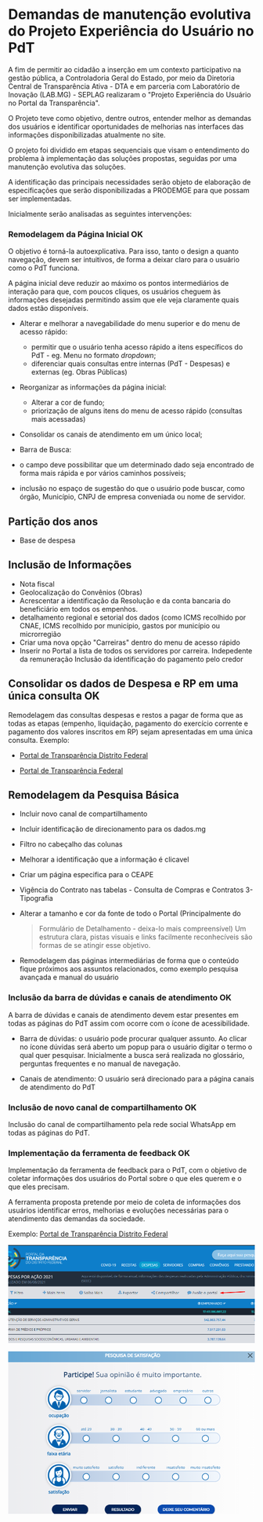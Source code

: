 # Demandas de manutenção evolutiva do Projeto Experiência do Usuário no PdT

A fim de permitir ao cidadão a inserção em um contexto participativo na gestão pública, a Controladoria Geral do Estado, por meio da Diretoria Central de Transparência Ativa - DTA e em parceria com Laboratório de Inovação (LAB.MG) - SEPLAG realizaram o "Projeto Experiência do Usuário no Portal da Transparência".

O Projeto teve como objetivo, dentre outros, entender melhor as demandas dos usuários e identificar oportunidades de melhorias nas interfaces das informações disponibilizadas atualmente no site.

O projeto foi dividido em etapas sequenciais que visam o entendimento do problema à implementação das soluções propostas, seguidas por uma manutenção evolutiva das soluções.

A identificação das principais necessidades serão objeto de elaboração de especificações que serão disponibilizadas a PRODEMGE para que possam ser implementadas.

Inicialmente serão analisadas as seguintes intervenções:

### Remodelagem da Página Inicial OK

O objetivo é torná-la autoexplicativa. Para isso, tanto o design a quanto navegação, devem ser intuitivos, de forma a deixar claro para o usuário como o PdT funciona.

A página inicial deve reduzir ao máximo os pontos intermediários de interação para que, com poucos cliques, os usuários cheguem às informações desejadas permitindo assim que ele veja claramente quais dados estão disponíveis.

- Alterar e melhorar a navegabilidade do menu superior e do menu de acesso rápido:
  - permitir que o usuário tenha acesso rápido a itens específicos do PdT - eg. 	Menu no formato *dropdown*;
  - diferenciar quais consultas entre internas (PdT - Despesas) e externas (eg. Obras Públicas)


- Reorganizar as informações da página inicial:
  - Alterar a cor de fundo;
  - priorização de alguns itens do menu de acesso rápido (consultas mais acessadas)
 - Consolidar os canais de atendimento em um único local;


- Barra de Busca:
 - o campo deve possibilitar que um determinado dado seja encontrado
 de forma mais rápida e por vários caminhos possíveis;
 - inclusão no espaço de sugestão do que o usuário pode buscar, como órgão, Município, CNPJ de empresa conveniada ou nome de servidor.


## Partição dos anos
- Base de despesa

## Inclusão de Informações
 - Nota fiscal
 - Geolocalização do Convênios (Obras)
 - Acrescentar a identificação da Resolução e da conta bancaria do beneficiário em todos os empenhos.
 - detalhamento regional e setorial dos dados (como ICMS recolhido por CNAE, ICMS recolhido por município, gastos por município ou microrregião
  - Criar uma nova opção "Carreiras" dentro do menu de acesso rápido
- Inserir no Portal a lista de todos os servidores por carreira. Indepedente da remuneração
Inclusão da identificação do pagamento pelo credor

## Consolidar os dados de Despesa e RP em uma única consulta OK

Remodelagem das consultas despesas e restos a pagar de forma que as todas as etapas (empenho, liquidação, pagamento do exercício corrente e pagamento dos valores inscritos em RP) sejam apresentadas em uma única consulta.
Exemplo:
- [Portal de Transparência Distrito Federal](http://www.transparencia.df.gov.br/#/despesas/acao)

- [Portal de Transparência Federal](http://www.portaltransparencia.gov.br/despesas/orgao?ordenarPor=orgaoSuperior&direcao=asc)

## Remodelagem da Pesquisa Básica
- Incluir novo canal de compartilhamento
- Incluir identificação de direcionamento para os dados.mg
- Filtro no cabeçalho das colunas
- Melhorar a identificação que a informação é clicavel
- Criar um página especifica para o CEAPE
- Vigência do Contrato nas tabelas - Consulta de Compras e Contratos
3-  Tipografia

- Alterar a tamanho e cor da fonte de todo o Portal (Principalmente do
  >Formulário de Detalhamento - deixa-lo mais compreensível)
Um estrutura clara, pistas visuais e links
facilmente reconhecíveis são formas de
se atingir esse objetivo.

- Remodelagem das páginas intermediárias de forma que o conteúdo fique próximos aos assuntos relacionados, como exemplo pesquisa avançada e manual do usuário

### Inclusão da barra de dúvidas e canais de atendimento OK

A barra de dúvidas e canais de atendimento devem estar presentes em todas as páginas do PdT assim com ocorre com o ícone de acessibilidade.
 - Barra de dúvidas: o usuário pode procurar qualquer assunto.  Ao clicar no ícone dúvidas será aberto um popup para o usuário digitar o termo o qual quer pesquisar. Inicialmente a busca será realizada no glossário, perguntas frequentes e no manual de navegação.

 - Canais de atendimento:	O usuário será direcionado para a página canais de atendimento do PdT


### Inclusão de novo canal de compartilhamento OK

Inclusão do canal de compartilhamento pela rede social WhatsApp em todas as páginas do PdT.

### Implementação da ferramenta de feedback OK

Implementação da ferramenta de feedback para o PdT, com o objetivo de coletar informações dos usuários do Portal sobre o que eles querem e o que eles precisam.

A ferramenta proposta pretende por meio de coleta de informações dos usuários identificar erros, melhorias e evoluções necessárias para o atendimento das demandas da sociedade.

Exemplo: [Portal de Transparência Distrito Federal](http://www.transparencia.df.gov.br/#/despesas/acao)

![](static/feedback1.png)

![](static/feedback2.png)
